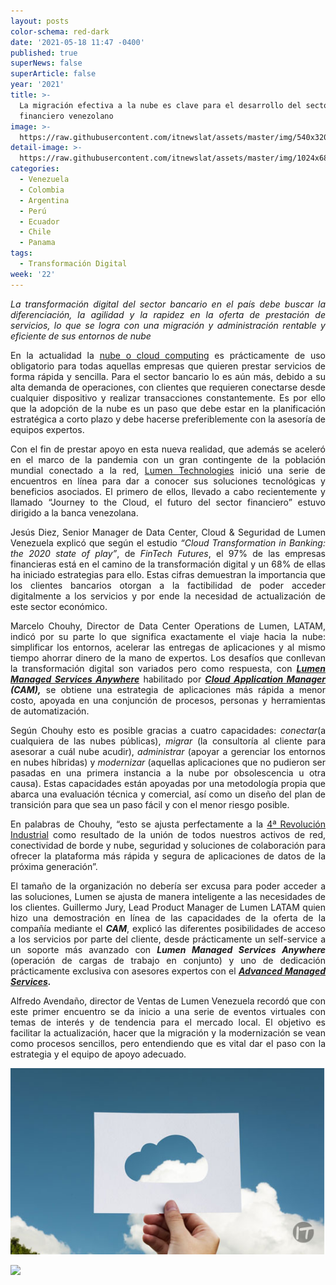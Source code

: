 ```yaml
---
layout: posts
color-schema: red-dark
date: '2021-05-18 11:47 -0400'
published: true
superNews: false
superArticle: false
year: '2021'
title: >-
  La migración efectiva a la nube es clave para el desarrollo del sector
  financiero venezolano
image: >-
  https://raw.githubusercontent.com/itnewslat/assets/master/img/540x320/Cloud-Computing-p.jpg
detail-image: >-
  https://raw.githubusercontent.com/itnewslat/assets/master/img/1024x680/Cloud-Computing-g.jpg
categories:
  - Venezuela
  - Colombia
  - Argentina
  - Perú
  - Ecuador
  - Chile
  - Panama
tags:
  - Transformación Digital
week: '22'
---
```

<p style="text-align: justify;"><em>La transformación digital del sector bancario en el país debe buscar la diferenciación, la agilidad y la rapidez en la oferta de prestación de servicios, lo que se logra con una migración y administración rentable y eficiente de sus entornos de nube</em></p>
<p style="text-align: justify;">En la actualidad la <a href="https://www.lumen.com/es-co/solutions/hybrid-cloud.html">nube o cloud computing</a> es prácticamente de uso obligatorio para todas aquellas empresas que quieren prestar servicios de forma rápida y sencilla. Para el sector bancario lo es aún más, debido a su alta demanda de operaciones, con clientes que requieren conectarse desde cualquier dispositivo y realizar transacciones constantemente. Es por ello que la adopción de la nube es un paso que debe estar en la planificación estratégica a corto plazo y debe hacerse preferiblemente con la asesoría de equipos expertos.</p>
<p style="text-align: justify;">Con el fin de prestar apoyo en esta nueva realidad, que además se aceleró en el marco de la pandemia con un gran contingente de la población mundial conectado a la red, <a href="https://www.lumen.com/es-co/about/our-platform.html">Lumen Technologies</a> inició una serie de encuentros en línea para dar a conocer sus soluciones tecnológicas y beneficios asociados. El primero de ellos, llevado a cabo recientemente y llamado “Journey to the Cloud, el futuro del sector financiero” estuvo dirigido a la banca venezolana.</p>
<p style="text-align: justify;">Jesús Diez, Senior Manager de Data Center, Cloud &amp; Seguridad de Lumen Venezuela explicó que según el estudio <em>“Cloud Transformation in Banking: the 2020 state of play”</em>, de <em>FinTech Futures</em>, el 97% de las empresas financieras está en el camino de la transformación digital y un 68% de ellas ha iniciado estrategias para ello. Estas cifras demuestran la importancia que los clientes bancarios otorgan a la factibilidad de poder acceder digitalmente a los servicios y por ende la necesidad de actualización de este sector económico.</p>
<p style="text-align: justify;">Marcelo Chouhy, Director de Data Center Operations de Lumen, LATAM, indicó por su parte lo que significa exactamente el viaje hacia la nube: simplificar los entornos, acelerar las entregas de aplicaciones y al mismo tiempo ahorrar dinero de la mano de expertos. Los desafíos que conllevan la transformación digital son variados pero como respuesta, con <a href="https://www.lumen.com/es-co/managed-it-services/managed-services-anywhere.html"><strong><em>Lumen Managed Services Anywhere</em></strong></a> habilitado por <a href="https://www.lumen.com/es-co/hybrid-it-cloud/cloud-application-manager.html"><strong><em>Cloud Application Manager</em></strong></a><strong><em> (CAM),</em></strong> se obtiene una estrategia de aplicaciones más rápida a menor costo, apoyada en una conjunción de procesos, personas y herramientas de automatización.</p>
<p style="text-align: justify;">Según Chouhy esto es posible gracias a cuatro capacidades: <em>conectar</em>(a cualquiera de las nubes públicas), <em>migrar </em>(la consultoría al cliente para asesorar a cuál nube acudir), <em>administrar</em> (apoyar a gerenciar los entornos en nubes híbridas) y <em>modernizar </em>(aquellas aplicaciones que no pudieron ser pasadas en una primera instancia a la nube por obsolescencia u otra causa). Estas capacidades están apoyadas por una metodología propia que abarca una evaluación técnica y comercial, así como un diseño del plan de transición para que sea un paso fácil y con el menor riesgo posible.</p>
<p style="text-align: justify;">En palabras de Chouhy, “esto se ajusta perfectamente a la <a href="https://www.lumen.com/es-co/about/4th-industrial-revolution.html">4ª Revolución Industrial</a> como resultado de la unión de todos nuestros activos de red, conectividad de borde y nube, seguridad y soluciones de colaboración para ofrecer la plataforma más rápida y segura de aplicaciones de datos de la próxima generación”.</p>
<p style="text-align: justify;">El tamaño de la organización no debería ser excusa para poder acceder a las soluciones, Lumen se ajusta de manera inteligente a las necesidades de los clientes. Guillermo Jury, Lead Product Manager de Lumen LATAM quien hizo una demostración en línea de las capacidades de la oferta de la compañía mediante el <strong><em>CAM</em></strong>, explicó las diferentes posibilidades de acceso a los servicios por parte del cliente, desde prácticamente un self-service a un soporte más avanzado con <strong><em>Lumen Managed Services Anywhere</em></strong> (operación de cargas de trabajo en conjunto) y uno de dedicación prácticamente exclusiva con asesores expertos con el <a href="https://www.lumen.com/es-co/managed-it-services/advanced-managed-services.html"><strong><em>Advanced Managed Services</em></strong></a><strong><em>.</em></strong></p>
<p style="text-align: justify;">Alfredo Avendaño, director de Ventas de Lumen Venezuela recordó que con este primer encuentro se da inicio a una serie de eventos virtuales con temas de interés y de tendencia para el mercado local. El objetivo es facilitar la actualización, hacer que la migración y la modernización se vean como procesos sencillos, pero entendiendo que es vital dar el paso con la estrategia y el equipo de apoyo adecuado.</p>

![](https://raw.githubusercontent.com/itnewslat/assets/master/img/540x320/Cloud-Computing-p.jpg)

<img src="https://tracker.metricool.com/c3po.jpg?hash=56f88a41e39ab42c063cc51676587a04"/>
